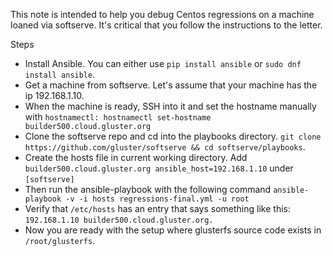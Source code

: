 This note is intended to help you debug Centos regressions on a machine loaned via softserve. It's critical that you follow the instructions to the letter.

Steps
* Install Ansible. You can either use `pip install ansible` or `sudo dnf install ansible`.
* Get a machine from softserve. Let's assume that your machine has the ip 192.168.1.10.
* When the machine is ready, SSH into it and set the hostname manually with `hostnamectl: hostnamectl set-hostname    builder500.cloud.gluster.org`
* Clone the softserve repo and cd into the playbooks directory. `git clone https://github.com/gluster/softserve && cd softserve/playbooks`.
* Create the hosts file in current working directory. Add `builder500.cloud.gluster.org ansible_host=192.168.1.10` under `[softserve]`
* Then run the ansible-playbook with the following command `ansible-playbook -v -i hosts regressions-final.yml -u root`
* Verify that `/etc/hosts` has an entry that says something like this: `192.168.1.10 builder500.cloud.gluster.org.`
* Now you are ready with the setup where glusterfs source code exists in `/root/glusterfs`.